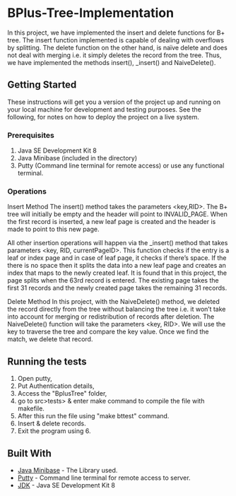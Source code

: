 # BPlus-Tree-Implementation

In this project, we have implemented the insert and delete functions for B+ tree. The insert function implemented is capable of dealing with overflows by splitting. The delete function on the other hand, is naïve delete and does not deal with merging i.e. it simply deletes the record from the tree. Thus, we have implemented the methods insert(), _insert() and NaiveDelete().

## Getting Started

These instructions will get you a version of the project up and running on your local machine for development and testing purposes. See the following, for notes on how to deploy the project on a live system.

### Prerequisites

1) Java SE Development Kit 8
2) Java Minibase (included in the directory)
3) Putty (Command line terminal for remote access) or use any functional terminal.

### Operations

Insert Method
The insert() method takes the parameters <key,RID>. The B+ tree will initially be empty and the header will point to INVALID_PAGE. When the first record is inserted, a new leaf page is created and the header is made to point to this new page.

All other insertion operations will happen via the _insert() method that takes parameters <key, RID, currentPageID>. This function checks if the entry is a leaf or index page and in case of leaf page, it checks if there’s space. If the there is no space then it splits the data into a new leaf page and creates an index that maps to the newly created leaf. It is found that
in this project, the page splits when the 63rd record is entered. The existing page takes the first 31 records and the newly created page takes the remaining 31 records. 

Delete Method
In this project, with the NaiveDelete() method, we deleted the record directly from the tree without balancing the tree i.e. it won’t take into account for merging or redistribution of records after deletion. The NaiveDelete() function will take the parameters <key, RID>. We will use the key to traverse the tree and compare the key value. Once we find the match, we delete that record. 

## Running the tests

1) Open putty,
2) Put Authentication details,
3) Access the "BplusTree" folder,
4) go to src>tests> & enter make command to compile the file with makefile.
5) After this run the file using "make bttest" command. 
6) Insert & delete records.
7) Exit the program using 6.

## Built With

* [Java Minibase](https://research.cs.wisc.edu/coral/minibase/minibase.html) - The Library used.
* [Putty](https://www.chiark.greenend.org.uk/~sgtatham/putty/) - Command line terminal for remote access to server.
* [JDK](https://www.oracle.com/technetwork/java/javase/downloads/jdk8-downloads-2133151.html) - Java SE Development Kit 8 

